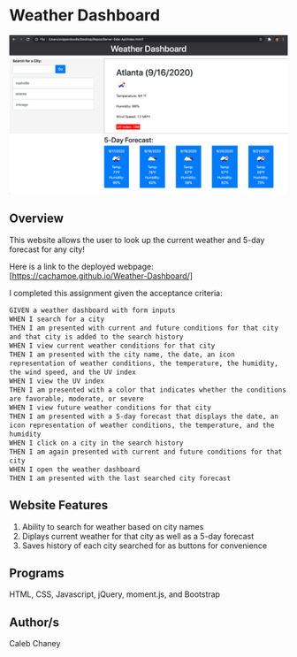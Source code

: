 # Weather Dashboard

![](https://github.com/Cachamoe/Server-Side-Api/blob/master/Assets/Screen%20Shot%202020-09-16%20at%2010.52.11%20AM.png)

## Overview
This website allows the user to look up the current weather and 5-day forecast for any city!

Here is a link to the deployed webpage: [https://cachamoe.github.io/Weather-Dashboard/]

I completed this assignment given the acceptance criteria: 

```
GIVEN a weather dashboard with form inputs
WHEN I search for a city
THEN I am presented with current and future conditions for that city and that city is added to the search history
WHEN I view current weather conditions for that city
THEN I am presented with the city name, the date, an icon representation of weather conditions, the temperature, the humidity, the wind speed, and the UV index
WHEN I view the UV index
THEN I am presented with a color that indicates whether the conditions are favorable, moderate, or severe
WHEN I view future weather conditions for that city
THEN I am presented with a 5-day forecast that displays the date, an icon representation of weather conditions, the temperature, and the humidity
WHEN I click on a city in the search history
THEN I am again presented with current and future conditions for that city
WHEN I open the weather dashboard
THEN I am presented with the last searched city forecast
```

## Website Features
1) Ability to search for weather based on city names
2) Diplays current weather for that city as well as a 5-day forecast
3) Saves history of each city searched for as buttons for convenience


## Programs 
HTML, CSS, Javascript, jQuery, moment.js, and Bootstrap

## Author/s
Caleb Chaney
